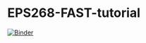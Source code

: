 # EPS268-FAST-tutorial

[![Binder](https://mybinder.org/badge_logo.svg)](https://mybinder.org/v2/gh/kjbergen/EPS268-FAST-tutorial/master)
